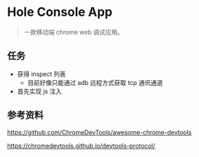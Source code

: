 # Hole Console App
> 一款移动端 chrome web 调试应用。

## 任务
- 获得 inspect 列表
  - 目前好像只能通过 adb 远程方式获取 tcp 通讯通道
- 首先实现 js 注入

## 参考资料
<https://github.com/ChromeDevTools/awesome-chrome-devtools>

<https://chromedevtools.github.io/devtools-protocol/>